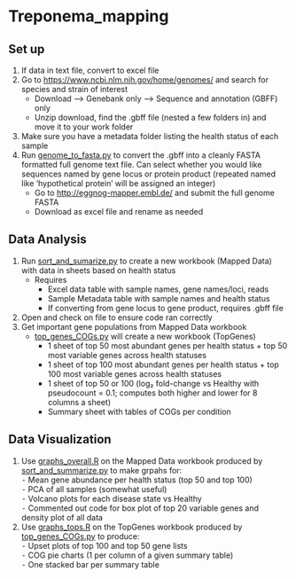 # Treponema_mapping

## Set up
1. If data in text file, convert to excel file  
2. Go to https://www.ncbi.nlm.nih.gov/home/genomes/ and search for species and strain of interest  
	- Download —> Genebank only —> Sequence and annotation (GBFF) only  
	- Unzip download, find the .gbff file (nested a few folders in) and move it to your work folder  
3. Make sure you have a metadata folder listing the health status of each sample  
4. Run <ins>genome_to_fasta.py</ins> to convert the .gbff into a cleanly FASTA formatted full genome text file. Can select whether you would like sequences named by gene locus or protein product (repeated named like ‘hypothetical protein’ will be assigned an integer)  
	- Go to http://eggnog-mapper.embl.de/ and submit the full genome FASTA  
	- Download as excel file and rename as needed  

## Data Analysis
1. Run <ins>sort_and_sumarize.py</ins> to create a new workbook (Mapped Data) with data in sheets based on health status  
	- Requires  
		- Excel data table with sample names, gene names/loci, reads  
		- Sample Metadata table with sample names and health status  
		- If converting from gene locus to gene product, requires .gbff file  
2. Open and check on file to ensure code ran correctly  
3. Get important gene populations from Mapped Data workbook  
	- <ins>top_genes_COGs.py</ins> will create a new workbook (TopGenes)  
		- 1 sheet of top 50 most abundant genes per health status + top 50 most variable genes across health statuses
		- 1 sheet of top 100 most abundant genes per health status + top 100 most variable genes across health statuses  
		- 1 sheet of top 50 or 100 (log₂ fold-change vs Healthy with pseudocount = 0.1; computes both higher and lower for 8 columns a sheet)  
		- Summary sheet with tables of COGs per condition  
  
## Data Visualization
1. Use <ins>graphs_overall.R</ins> on the Mapped Data workbook produced by <ins>sort_and_summarize.py</ins> to make grpahs for:  
	⁃	Mean gene abundance per health status (top 50 and top 100)  
	⁃	PCA of all samples (somewhat useful)  
	⁃	Volcano plots for each disease state vs Healthy  
	⁃	Commented out code for box plot of top 20 variable genes and density plot of all data  
2. Use <ins>graphs_tops.R</ins> on the TopGenes workbook produced by <ins>top_genes_COGs.py</ins> to produce:  
	⁃	Upset plots of top 100 and top 50 gene lists  
	⁃	COG pie charts (1 per column of a given summary table)  
	⁃	One stacked bar per summary table  
